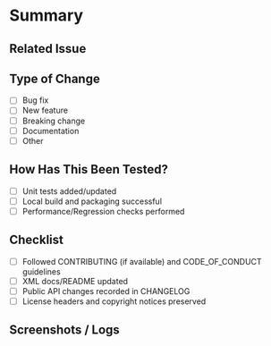 # Summary

## Related Issue

## Type of Change
- [ ] Bug fix
- [ ] New feature
- [ ] Breaking change
- [ ] Documentation
- [ ] Other

## How Has This Been Tested?
- [ ] Unit tests added/updated
- [ ] Local build and packaging successful
- [ ] Performance/Regression checks performed

## Checklist
- [ ] Followed CONTRIBUTING (if available) and CODE_OF_CONDUCT guidelines
- [ ] XML docs/README updated
- [ ] Public API changes recorded in CHANGELOG
- [ ] License headers and copyright notices preserved

## Screenshots / Logs